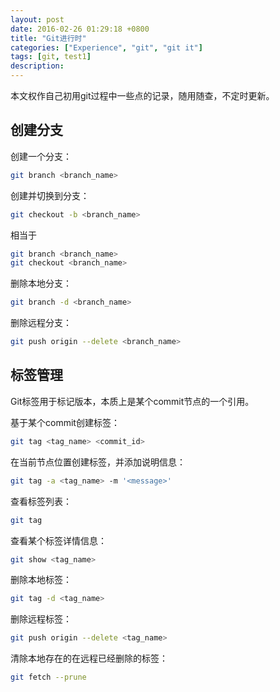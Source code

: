 ```yaml
---
layout: post
date: 2016-02-26 01:29:18 +0800
title: "Git进行时"
categories: ["Experience", "git", "git it"]
tags: [git, test1]
description: 
---
```


本文权作自己初用git过程中一些点的记录，随用随查，不定时更新。

## 创建分支

创建一个分支：

``` bash
git branch <branch_name>
```


创建并切换到分支：

``` bash
git checkout -b <branch_name>
```

相当于

``` bash
git branch <branch_name>
git checkout <branch_name>
```

删除本地分支：

``` bash
git branch -d <branch_name>
```

删除远程分支：

``` bash
git push origin --delete <branch_name>
```

## 标签管理

Git标签用于标记版本，本质上是某个commit节点的一个引用。

基于某个commit创建标签：

``` bash
git tag <tag_name> <commit_id>
```

在当前节点位置创建标签，并添加说明信息：

``` bash
git tag -a <tag_name> -m '<message>'
```

查看标签列表：

``` bash
git tag
```

查看某个标签详情信息：

``` bash
git show <tag_name>
```

删除本地标签：

``` bash
git tag -d <tag_name>
```

删除远程标签：

``` bash
git push origin --delete <tag_name>
```

清除本地存在的在远程已经删除的标签：

``` bash
git fetch --prune
```






